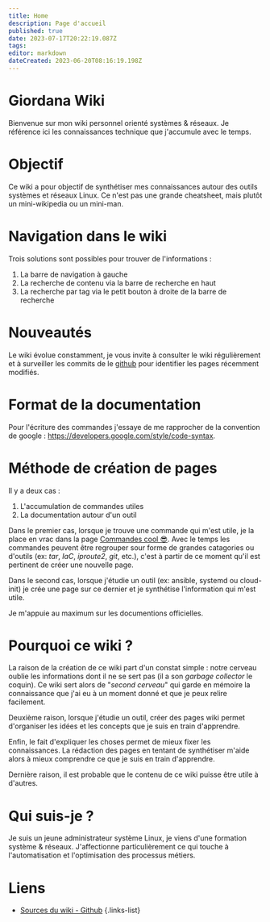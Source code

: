 ```yaml
---
title: Home
description: Page d'accueil
published: true
date: 2023-07-17T20:22:19.087Z
tags: 
editor: markdown
dateCreated: 2023-06-20T08:16:19.198Z
---
```


# Giordana Wiki
Bienvenue sur mon wiki personnel orienté systèmes & réseaux. Je référence ici les connaissances technique que j'accumule avec le temps.

# Objectif
Ce wiki a pour objectif de synthétiser mes connaissances autour des outils systèmes et réseaux Linux. Ce n'est pas une grande cheatsheet, mais plutôt un mini-wikipedia ou un mini-man.

# Navigation dans le wiki
Trois solutions sont possibles pour trouver de l'informations :
1. La barre de navigation à gauche
2. La recherche de contenu via la barre de recherche en haut
3. La recherche par tag via le petit bouton à droite de la barre de recherche

# Nouveautés
Le wiki évolue constamment, je vous invite à consulter le wiki régulièrement et à surveiller les commits de le [github](https://github.com/danaelg/giordana-wiki) pour identifier les pages récemment modifiés. 

# Format de la documentation
Pour l'écriture des commandes j'essaye de me rapprocher de la convention de google : https://developers.google.com/style/code-syntax.

# Méthode de création de pages
Il y a deux cas  :
1. L'accumulation de commandes utiles
2. La documentation autour d'un outil

Dans le premier cas, lorsque je trouve une commande qui m'est utile, je la place en vrac dans la page [Commandes cool 😎](/cool-commands). Avec le temps les commandes peuvent être regrouper sour forme de grandes catagories ou d'outils (ex: *tar*, *IaC*, *iproute2*, *git*, etc.), c'est à partir de ce moment qu'il est pertinent de créer une nouvelle page.

Dans le second cas, lorsque j'étudie un outil (ex: ansible, systemd ou cloud-init) je crée une page sur ce dernier et je synthétise l'information qui m'est utile.

Je m'appuie au maximum sur les documentions officielles.

# Pourquoi ce wiki ?
La raison de la création de ce wiki part d'un constat simple : notre cerveau oublie les informations dont il ne se sert pas (il a son *garbage collector* le coquin). Ce wiki sert alors de "*second cerveau*" qui garde en mémoire la connaissance que j'ai eu à un moment donné et que je peux relire facilement.

Deuxième raison, lorsque j'étudie un outil, créer des pages wiki permet d'organiser les idées et les concepts que je suis en train d'apprendre.

Enfin, le fait d'expliquer les choses permet de mieux fixer les connaissances. La rédaction des pages en tentant de synthétiser m'aide alors à mieux comprendre ce que je suis en train d'apprendre.

Dernière raison, il est probable que le contenu de ce wiki puisse être utile à d'autres.


# Qui suis-je ?
Je suis un jeune administrateur système Linux, je viens d'une formation système & réseaux. J'affectionne particulièrement ce qui touche à l'automatisation et l'optimisation des processus métiers.

# Liens
- [Sources du wiki - Github](https://github.com/danaelg/giordana-wiki)
{.links-list}